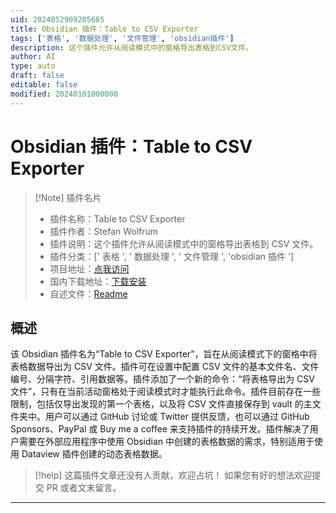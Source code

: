 ```yaml
---
uid: 2024052909205685
title: Obsidian 插件：Table to CSV Exporter
tags: ['表格', '数据处理', '文件管理', 'obsidian插件']
description: 这个插件允许从阅读模式中的窗格导出表格到CSV文件。
author: AI
type: auto
draft: false
editable: false
modified: 20240101000000
---
```


# Obsidian 插件：Table to CSV Exporter

> [!Note] 插件名片
> - 插件名称：Table to CSV Exporter
> - 插件作者：Stefan Wolfrum
> - 插件说明：这个插件允许从阅读模式中的窗格导出表格到 CSV 文件。
> - 插件分类：[' 表格 ', ' 数据处理 ', ' 文件管理 ', 'obsidian 插件 ']
> - 项目地址：[点我访问](https://github.com/metawops/obsidian-table-to-csv-export)
> - 国内下载地址：[下载安装](https://pkmer.cn/products/plugin/pluginMarket/?obsidian-table-to-csv-exporter)
> - 自述文件：[Readme](https://ghproxy.net/https://raw.githubusercontent.com/metawops/obsidian-table-to-csv-export/master/README.md)

## 概述

该 Obsidian 插件名为“Table to CSV Exporter”，旨在从阅读模式下的窗格中将表格数据导出为 CSV 文件。插件可在设置中配置 CSV 文件的基本文件名、文件编号、分隔字符、引用数据等。插件添加了一个新的命令：“将表格导出为 CSV 文件”，只有在当前活动窗格处于阅读模式时才能执行此命令。插件目前存在一些限制，包括仅导出发现的第一个表格，以及将 CSV 文件直接保存到 vault 的主文件夹中。用户可以通过 GitHub 讨论或 Twitter 提供反馈，也可以通过 GitHub Sponsors、PayPal 或 Buy me a coffee 来支持插件的持续开发。插件解决了用户需要在外部应用程序中使用 Obsidian 中创建的表格数据的需求，特别适用于使用 Dataview 插件创建的动态表格数据。

> [!help]
> 这篇插件文章还没有人贡献，欢迎占坑！
> 如果您有好的想法欢迎提交 PR 或者文末留言。

---



